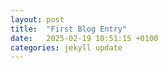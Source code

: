 ```yaml
---
layout: post
title:  "First Blog Entry"
date:   2025-02-19 10:51:15 +0100
categories: jekyll update
---
```


